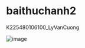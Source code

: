# baithuchanh2
K225480106100_LyVanCuong

![image](https://github.com/user-attachments/assets/71a24f92-e156-4905-8ced-f76b0b9d6060)
